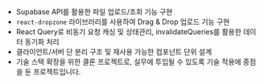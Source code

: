 - Supabase API를 활용한 파일 업로드/조회 기능 구현
- ``` react-dropzone ``` 라이브러리를 사용하여 Drag & Drop 업로드 기능 구현
- React Query로 비동기 요청 캐싱 및 상태관리, invalidateQueries를 활용한 데이터 동기화 처리
- 클라이언트/서버 단 분리 구조 및 재사용 가능한 컴포넌트 단위 설계
- 기술 스택 확장을 위한 클론 프로젝트로, 실무에 투입될 수 있도록 기술 적용에 중점을 둔 프로젝트입니다.